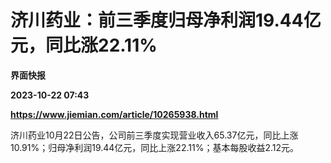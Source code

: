 # 济川药业：前三季度归母净利润19.44亿元，同比涨22.11%
**界面快报**

**2023-10-22 07:43**

**https://www.jiemian.com/article/10265938.html**

济川药业10月22日公告，公司前三季度实现营业收入65.37亿元，同比上涨10.91%；归母净利润19.44亿元，同比上涨22.11%；基本每股收益2.12元。